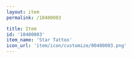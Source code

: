 ```yaml
---
layout: item
permalink: /10400003

title: Item
id: '10400003'
item_name: 'Star Tattoo'
icon_url: 'item/icon/customize/00400003.png'
---
```

